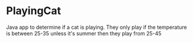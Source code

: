 # PlayingCat
Java app to determine if a cat is playing. They only play if the temperature is between 25-35 unless it's summer then they play from 25-45
